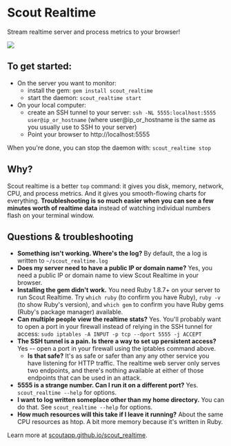 # Scout Realtime

Stream realtime server and process metrics to your browser!

<a href="http://scoutapp.github.io/scout_realtime/"><img src="https://dl.dropboxusercontent.com/u/468982/blog/realtime_screen.png"></a>



## To get started:

* On the server you want to monitor:
  * install the gem: `gem install scout_realtime`
  * start the daemon: `scout_realtime start`
* On your local computer:
  * create an SSH tunnel to your server: `ssh -NL 5555:localhost:5555 user@ip_or_hostname` (where user@ip_or_hostname is the same as you usually use to SSH to your server)
  * Point your browser to http://localhost:5555

When you're done, you can stop the daemon with: `scout_realtime stop`

## Why?

Scout realtime is a better `top` command: it gives you disk, memory, network, CPU, and process metrics. And it gives you smooth-flowing charts for everything. **Troubleshooting is so much easier when you can see a few minutes worth of realtime data** instead of watching individual numbers flash on your terminal window.   


## Questions & troubleshooting

* **Something isn't working. Where's the log?** By default, the a log is written to `~/scout_realtime.log`
* **Does my server need to have a public IP or domain name?** Yes, you need a public IP or domain name to view Scout Realtime in your browser.
* **Installing the gem didn't work.** You need Ruby 1.8.7+ on your server to run Scout Realtime. Try `which ruby` (to confirm you have Ruby), `ruby -v` (to show Ruby's version), and `which gem` to confirm you have Ruby gems (Ruby's package manager) available.
* **Can multiple people view the realtime stats?** Yes. You'll probably want to open a port in your firewall instead of relying in the SSH tunnel for access: `sudo iptables -A INPUT -p tcp --dport 5555 -j ACCEPT`
* **The SSH tunnel is a pain. Is there a way to set up persistent access?** Yes -- open a port in your firewall using the iptables command above.
  * **Is that safe?** It's as safe or safer than any any other service you have listening for HTTP traffic. The realtime web server only serves two endpoints, and there's nothing available at either of those endpoints that can be used in an attack.
* **5555 is a strange number. Can I run it on a different port?** Yes. `scout_realtime --help` for options.
* **I want to log written someplace other than my home directory.** You can do that. See `scout_realtime --help` for options.
* **How much resources will this take if I leave it running?** About the same CPU resources as htop. A bit more memory because it's written in Ruby.


Learn more at [scoutapp.github.io/scout_realtime](http://scoutapp.github.io/scout_realtime/).


